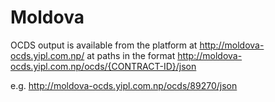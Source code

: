 Moldova
=======

OCDS output is available from the platform at http://moldova-ocds.yipl.com.np/ at paths in the format http://moldova-ocds.yipl.com.np/ocds/{CONTRACT-ID}/json

e.g. http://moldova-ocds.yipl.com.np/ocds/89270/json